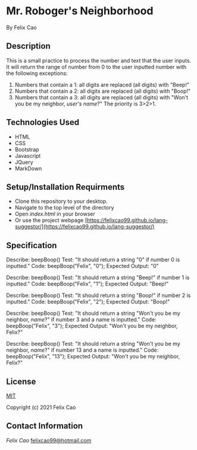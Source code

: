 # Mr. Roboger's Neighborhood #

By Felix Cao

## Description ##
This is a small practice to process the number and text that the user inputs. It will return the range of number from 0 to the user inputted number with the following exceptions:
1. Numbers that contain a 1: all digits are replaced (all digits) with "Beep!"
2. Numbers that contain a 2: all digits are replaced (all digits) with "Boop!"
3. Numbers that contain a 3: all digits are replaced (all digits) with "Won't you be my neighbor, *user's name*?"
The priority is 3>2>1.

## Technologies Used ##
* HTML
* CSS
* Bootstrap
* Javascript
* JQuery
* MarkDown

## Setup/Installation Requirments ##
* Clone this repository to your desktop.
* Navigate to the top level of the directory
* Open _index.html_ in your browser
* Or use the project webpage [https://felixcao99.github.io/lang-suggestor/](https://felixcao99.github.io/lang-suggestor/)

## Specification
Describe: beepBoop()
Test: "It should return a string "0" if number 0 is inputted."
Code: beepBoop("Felix", "0");
Expected Output: "0"

Describe: beepBoop()
Test: "It should return a string "Beep!" if number 1 is inputted."
Code: beepBoop("Felix", "1");
Expected Output: "Beep!"

Describe: beepBoop()
Test: "It should return a string "Boop!" if number 2 is inputted."
Code: beepBoop("Felix", "2");
Expected Output: "Boop!"

Describe: beepBoop()
Test: "It should return a string "Won't you be my neighbor, *name*?" if number 3 and a name is inputted."
Code: beepBoop("Felix", "3");
Expected Output: "Won't you be my neighbor, Felix?"

Describe: beepBoop()
Test: "It should return a string "Won't you be my neighbor, *name*?" if number 13 and a name is inputted."
Code: beepBoop("Felix", "13");
Expected Output: "Won't you be my neighbor, Felix?"


## License ##
[MIT](https://en.wikipedia.org/wiki/MIT_License)

Copyright (c) 2021 Felix Cao

## Contact Information ##
_Felix Cao_ [felixcao99@hotmail.com](mailto:felixcao99@hotmail.com)